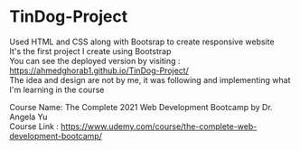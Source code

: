 # TinDog-Project
Used HTML and CSS along with Bootsrap to create responsive website \
It's the first project I create using Bootstrap \
You can see the deployed version by visiting : https://ahmedghorab1.github.io/TinDog-Project/ \
The idea and design are not by me, it was following and implementing what I'm learning in the course 

Course Name: The Complete 2021 Web Development Bootcamp by Dr. Angela Yu \
Course Link : https://www.udemy.com/course/the-complete-web-development-bootcamp/ 
